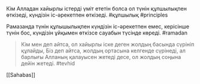
Кім Алладан хайырлы істерді үміт ететін болса ол түнін құлшылықпен өткізеді, күндізін іс-әрекетпен өткізеді.
#құлшылық #principles 

Рамазанда түнін құлышылықпен күндізін іс-әрекетпен емес, керісінше түнін бос, күндізін ұйқымен өткізсе сауабын түсінде көреді.
#ramadan


>Кім мен деп айтса, ол хайырлы іске деген жолдың басында сүрініп құлайды, Біз деп айтса, жолдың ортасына келгенде сүрінеді, ал барлығы Алланың қалауысен жетеді десе, ол жолдың соңына дейін жетеді.
#tevhid


[[Sahabas]]
